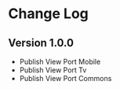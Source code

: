Change Log
==========

## Version 1.0.0

 * Publish View Port Mobile
 * Publish View Port Tv
 * Publish View Port Commons
